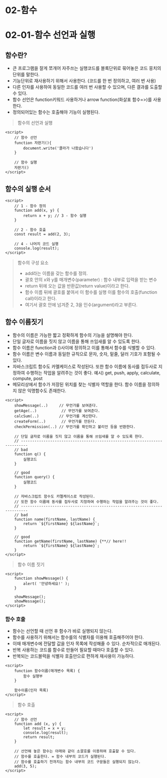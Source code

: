 # 02-함수
# 02-01-함수 선언과 실행

## 함수란?
+ 큰 프로그램을 잘게 쪼개어 자주쓰는 실행코드를 블록단위로 묶어놓은 코드 뭉치의 단위를 말한다.
+ 기능단위로 재사용하기 위해서 사용한다. (코드를 한 번 정의하고, 여러 번 사용)
+ 다른 인자를 사용하여 동일한 코드를 여러 번 사용할 수 있으며, 다른 결과를 도출할 수 있다.
+ 함수 선언은 function키워드 사용하거나 arrow function(화살표 함수=>)를 사용한다.
+ 정의되어있는 함수는 호출해야 기능이 실행된다.

> 함수의 선언과 실행
````
<script>
    // 함수 선언
    function 자판기(){
	    document.write('콜라가 나왔습니다')
    }

    // 함수 실행
    자판기()
</script>
````

## 함수의 실행 순서

````
<script>
    // 1 - 함수 정의
    function add(x, y) {
        return x + y; // 3 - 함수 실행
    }

    // 2 - 함수 호출
    const result = add(2, 3);

    // 4 - 나머지 코드 실행
    console.log(result);
</script>
````

> 함수의 구성 요소
> + add라는 이름을 갖는 함수를 정의. 
> + 괄호 안의 x와 y를 매개변수(parameter) : 함수 내부로 입력을 받는 변수 
> + return 뒤에 오는 값을 반환값(return value)이라고 한다.
> + 함수 이름 뒤에 괄호를 붙여서 이 함수를 실행 이를 함수의 호출(function call)이라고 한다.
> + 여기서 괄호 안에 넘겨준 2, 3을 인수(argument)라고 부른다.

## 함수 이름짓기
+ 함수의 이름은 가능한 짧고 정확하게 함수의 기능을 설명해야 한다.
+ 단일 글자로 이름을 짓지 않고 이름을 통해 쓰임새를 알 수 있도록 한다.
+ 함수 이름은 function과 ()사이에 정의하고 이를 통해서 함수를 식별할 수 있다. 
+ 함수 이름은 변수 이름과 동일한 규칙으로 문자, 숫자, 밑줄, 달러 기호가 포함될 수 있다.
+ 자바스크립트 함수도 카멜케이스로 작성된다. 또한 함수 이름에 동사를 접두사로 지정하여 수행하는 작업을 알려주는 것이 좋다. 예시) get, push, apply, calculate, compute, post
+ 메모리상에서 함수가 저장된 위치를 찾는 식별자 역할을 한다. 함수 이름을 정의하지 않은 익명함수도 존재한다. 


````
<script>
    showMessage(..)		// 무언가를 보여준다.
    getAge(..)			 // 무언가를 보여준다.		
    calcSum(..)			// 무언가를 계산한다.
    createForm(..)		 // 무언가를 만든다.
    checkPermission(..)	// 무언가를 확인하고 불리언 등을 반환한다.

    // 단일 글자로 이름을 짓지 않고 이름을 통해 쓰임새를 알 수 있도록 한다.
    // -------------------------------------------------------------------------
    // bad
    function q() {
        실행코드
    }

    // good
    function query() {
        실행코드
    }

    // 자바스크립트 함수도 카멜케이스로 작성된다. 
    // 또한 함수 이름에 동사를 접두사로 지정하여 수행하는 작업을 알려주는 것이 좋다.
    // -------------------------------------------------------------------------
    // bad
    function name(firstName, lastName) {
        return `${firstName} ${lastName}`;
    }

    // good
    function getName(firstName, lastName) {**// here!!
        return `${firstName} ${lastName}`;
    }
</script>
````

> 함수 이름 짓기

````
<script>
    function showMessage() {
        alert( '안녕하세요!' );
    }

    showMessage();
    showMessage();
</script>
````

### 함수 호출
+ 함수는 선언할 때 선언 후 함수가 바로 실행되지 않는다. 
+ 함수를 사용하기 위해서는 함수를의 식별자를 이용해 호출해주어야 한다.
+ 이때 매개변수에 전달할 값을 인자 목록에 작성해줄 수 있다. 순차적으로 매개된다. 
+ 반복 사용하는 코드를 함수로 만들어 필요할 때마다 호출할 수 있다. 
+ 반복되는 코드블럭을 식별자 호출만으로 편하게 재사용이 가능하다.

````
<script>
    function 함수이름(매개변수 목록) {
        함수 실행부
    }

    함수이름(인자 목록)
</script>
````

> 함수 호출
````
<script>
    // 함수 선언
    function add (x, y) {
        let result = x + y;
        console.log(result);
        return result;
    }

    // 선언해 놓은 함수는 아래와 같이 소괄호를 이용하여 호출할 수 있다.
    // 함수를 호출한다. = 함수 내부의 코드가 실행된다.
    // 함수를 호출하기 전까지는 함수 내부의 코드 구문들은 실행되지 않는다.
    add(3, 5);
</script>
````


